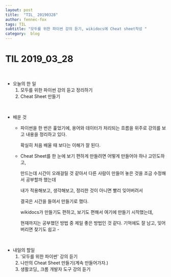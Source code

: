 ```yaml
---
layout: post
title:  "TIL_ 20190328"
author: fennec-fox
tags: TIL
subtitle: "모두를 위한 파이썬 강의 듣기, wikidocs에 Cheat sheet작성 "
category:  blog
---
```


# TIL 2019_03_28

<br>

- 오늘의 한 일
  1. 모두를 위한 파이썬 강의 듣고 정리하기
  2. Cheat Sheet 만들기

<br>

- 배운 것 

  - 파이썬을 한 번은 훑었기에, 용어와 데이터가 처리되는 흐름을 위주로 강의를 보고 내용을 정리하고 있다.

    확실히 처음 배울 때 보다는 이해가 잘 된다. 

  - Cheat Sheet를 한 눈에 보기 편하게 만들려면 어떻게 만들어야 하나 고민도하고, 

    만드는데 시간이 오래걸릴 것 같아서 다른 사람이 만들어 놓은 것을 조금 수정해서 공부할까 했는데

    내가 적용해보고, 생각해보고, 정리한 것이 아니면 빨리 잊어버려서

    결국은 시간을 들여서 만들기로 했다.

    wikidocs가 만들기도 편하고, 보기도 편해서 여기에 만들기 시작했는데, 

    현재까지는 공부했던 방법 중 제일 좋은 방법인 것 같다. 기억에도 잘 남고, 잊어버리면 찾기도 쉽고 -  

<br>

- 내일의 할일
  1. '모두를 위한 파이썬' 강의 듣기
  2. 나만의 Cheat Sheet 만들기(계속 만들어가자.)
  3. 생활코딩_ 크롬 개발자 도구 강의 듣기
